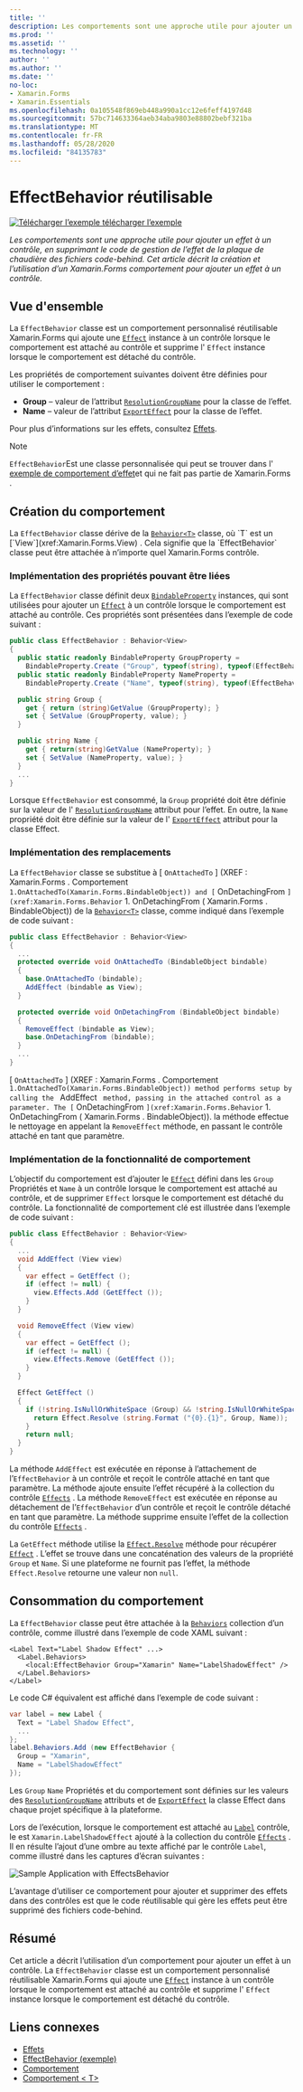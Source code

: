 ```yaml
---
title: ''
description: Les comportements sont une approche utile pour ajouter un effet à un contrôle, tout en supprimant le code de gestion de l’effet réutilisable dans les fichiers code-behind. Cet article décrit la création et l’utilisation d’un Xamarin.Forms comportement pour ajouter un effet à un contrôle.
ms.prod: ''
ms.assetid: ''
ms.technology: ''
author: ''
ms.author: ''
ms.date: ''
no-loc:
- Xamarin.Forms
- Xamarin.Essentials
ms.openlocfilehash: 0a105548f869eb448a990a1cc12e6feff4197d48
ms.sourcegitcommit: 57bc714633364aeb34aba9803e88802bebf321ba
ms.translationtype: MT
ms.contentlocale: fr-FR
ms.lasthandoff: 05/28/2020
ms.locfileid: "84135783"
---
```

# <a name="reusable-effectbehavior"></a>EffectBehavior réutilisable

[![Télécharger ](~/media/shared/download.png) l’exemple télécharger l’exemple](https://docs.microsoft.com/samples/xamarin/xamarin-forms-samples/behaviors-effectbehavior)

_Les comportements sont une approche utile pour ajouter un effet à un contrôle, en supprimant le code de gestion de l’effet de la plaque de chaudière des fichiers code-behind. Cet article décrit la création et l’utilisation d’un Xamarin.Forms comportement pour ajouter un effet à un contrôle._

## <a name="overview"></a>Vue d'ensemble

La `EffectBehavior` classe est un comportement personnalisé réutilisable Xamarin.Forms qui ajoute une [`Effect`](xref:Xamarin.Forms.Effect) instance à un contrôle lorsque le comportement est attaché au contrôle et supprime l' `Effect` instance lorsque le comportement est détaché du contrôle.

Les propriétés de comportement suivantes doivent être définies pour utiliser le comportement :

- **Group** – valeur de l’attribut [`ResolutionGroupName`](xref:Xamarin.Forms.ResolutionGroupNameAttribute) pour la classe de l’effet.
- **Name** – valeur de l’attribut [`ExportEffect`](xref:Xamarin.Forms.ExportEffectAttribute) pour la classe de l’effet.

Pour plus d’informations sur les effets, consultez [Effets](~/xamarin-forms/app-fundamentals/effects/index.md).

> [!NOTE]
> `EffectBehavior`Est une classe personnalisée qui peut se trouver dans l' [exemple de comportement d’effet](https://docs.microsoft.com/samples/xamarin/xamarin-forms-samples/behaviors-effectbehavior)et qui ne fait pas partie de Xamarin.Forms .

## <a name="creating-the-behavior"></a>Création du comportement

La `EffectBehavior` classe dérive de la [`Behavior<T>`](xref:Xamarin.Forms.Behavior`1) classe, où `T` est un [`View`](xref:Xamarin.Forms.View) . Cela signifie que la `EffectBehavior` classe peut être attachée à n’importe quel Xamarin.Forms contrôle.

### <a name="implementing-bindable-properties"></a>Implémentation des propriétés pouvant être liées

La `EffectBehavior` classe définit deux [`BindableProperty`](xref:Xamarin.Forms.BindableProperty) instances, qui sont utilisées pour ajouter un [`Effect`](xref:Xamarin.Forms.Effect) à un contrôle lorsque le comportement est attaché au contrôle. Ces propriétés sont présentées dans l’exemple de code suivant :

```csharp
public class EffectBehavior : Behavior<View>
{
  public static readonly BindableProperty GroupProperty =
    BindableProperty.Create ("Group", typeof(string), typeof(EffectBehavior), null);
  public static readonly BindableProperty NameProperty =
    BindableProperty.Create ("Name", typeof(string), typeof(EffectBehavior), null);

  public string Group {
    get { return (string)GetValue (GroupProperty); }
    set { SetValue (GroupProperty, value); }
  }

  public string Name {
    get { return(string)GetValue (NameProperty); }
    set { SetValue (NameProperty, value); }
  }
  ...
}
```

Lorsque `EffectBehavior` est consommé, la `Group` propriété doit être définie sur la valeur de l' [`ResolutionGroupName`](xref:Xamarin.Forms.ResolutionGroupNameAttribute) attribut pour l’effet. En outre, la `Name` propriété doit être définie sur la valeur de l' [`ExportEffect`](xref:Xamarin.Forms.ExportEffectAttribute) attribut pour la classe Effect.

### <a name="implementing-the-overrides"></a>Implémentation des remplacements

La `EffectBehavior` classe se substitue à [ `OnAttachedTo` ] (XREF : Xamarin.Forms . Comportement `1.OnAttachedTo(Xamarin.Forms.BindableObject)) and [` OnDetachingFrom `](xref:Xamarin.Forms.Behavior` 1. OnDetachingFrom ( Xamarin.Forms . BindableObject)) de la [`Behavior<T>`](xref:Xamarin.Forms.Behavior`1) classe, comme indiqué dans l’exemple de code suivant :

```csharp
public class EffectBehavior : Behavior<View>
{
  ...
  protected override void OnAttachedTo (BindableObject bindable)
  {
    base.OnAttachedTo (bindable);
    AddEffect (bindable as View);
  }

  protected override void OnDetachingFrom (BindableObject bindable)
  {
    RemoveEffect (bindable as View);
    base.OnDetachingFrom (bindable);
  }
  ...
}
```

[ `OnAttachedTo` ] (XREF : Xamarin.Forms . Comportement `1.OnAttachedTo(Xamarin.Forms.BindableObject)) method performs setup by calling the ` AddEffect ` method, passing in the attached control as a parameter. The [` OnDetachingFrom `](xref:Xamarin.Forms.Behavior` 1. OnDetachingFrom ( Xamarin.Forms . BindableObject)). la méthode effectue le nettoyage en appelant la `RemoveEffect` méthode, en passant le contrôle attaché en tant que paramètre.

### <a name="implementing-the-behavior-functionality"></a>Implémentation de la fonctionnalité de comportement

L’objectif du comportement est d’ajouter le [`Effect`](xref:Xamarin.Forms.Effect) défini dans les `Group` Propriétés et `Name` à un contrôle lorsque le comportement est attaché au contrôle, et de supprimer `Effect` lorsque le comportement est détaché du contrôle. La fonctionnalité de comportement clé est illustrée dans l’exemple de code suivant :

```csharp
public class EffectBehavior : Behavior<View>
{
  ...
  void AddEffect (View view)
  {
    var effect = GetEffect ();
    if (effect != null) {
      view.Effects.Add (GetEffect ());
    }
  }

  void RemoveEffect (View view)
  {
    var effect = GetEffect ();
    if (effect != null) {
      view.Effects.Remove (GetEffect ());
    }
  }

  Effect GetEffect ()
  {
    if (!string.IsNullOrWhiteSpace (Group) && !string.IsNullOrWhiteSpace (Name)) {
      return Effect.Resolve (string.Format ("{0}.{1}", Group, Name));
    }
    return null;
  }
}
```

La méthode `AddEffect` est exécutée en réponse à l’attachement de l’`EffectBehavior` à un contrôle et reçoit le contrôle attaché en tant que paramètre. La méthode ajoute ensuite l’effet récupéré à la collection du contrôle [`Effects`](xref:Xamarin.Forms.Element.Effects) . La méthode `RemoveEffect` est exécutée en réponse au détachement de l’`EffectBehavior` d’un contrôle et reçoit le contrôle détaché en tant que paramètre. La méthode supprime ensuite l’effet de la collection du contrôle [`Effects`](xref:Xamarin.Forms.Element.Effects) .

La `GetEffect` méthode utilise la [`Effect.Resolve`](xref:Xamarin.Forms.Effect.Resolve(System.String)) méthode pour récupérer [`Effect`](xref:Xamarin.Forms.Effect) . L’effet se trouve dans une concaténation des valeurs de la propriété `Group` et `Name`. Si une plateforme ne fournit pas l’effet, la méthode `Effect.Resolve` retourne une valeur non `null`.

## <a name="consuming-the-behavior"></a>Consommation du comportement

La `EffectBehavior` classe peut être attachée à la [`Behaviors`](xref:Xamarin.Forms.VisualElement.Behaviors) collection d’un contrôle, comme illustré dans l’exemple de code XAML suivant :

```xaml
<Label Text="Label Shadow Effect" ...>
  <Label.Behaviors>
    <local:EffectBehavior Group="Xamarin" Name="LabelShadowEffect" />
  </Label.Behaviors>
</Label>
```

Le code C# équivalent est affiché dans l’exemple de code suivant :

```csharp
var label = new Label {
  Text = "Label Shadow Effect",
  ...
};
label.Behaviors.Add (new EffectBehavior {
  Group = "Xamarin",
  Name = "LabelShadowEffect"
});
```

Les `Group` `Name` Propriétés et du comportement sont définies sur les valeurs des [`ResolutionGroupName`](xref:Xamarin.Forms.ResolutionGroupNameAttribute) attributs et de [`ExportEffect`](xref:Xamarin.Forms.ExportEffectAttribute) la classe Effect dans chaque projet spécifique à la plateforme.

Lors de l’exécution, lorsque le comportement est attaché au [`Label`](xref:Xamarin.Forms.Label) contrôle, le est `Xamarin.LabelShadowEffect` ajouté à la collection du contrôle [`Effects`](xref:Xamarin.Forms.Element.Effects) . Il en résulte l’ajout d’une ombre au texte affiché par le contrôle `Label`, comme illustré dans les captures d’écran suivantes :

![](effect-behavior-images/screenshots.png "Sample Application with EffectsBehavior")

L’avantage d’utiliser ce comportement pour ajouter et supprimer des effets dans des contrôles est que le code réutilisable qui gère les effets peut être supprimé des fichiers code-behind.

## <a name="summary"></a>Résumé

Cet article a décrit l’utilisation d’un comportement pour ajouter un effet à un contrôle. La `EffectBehavior` classe est un comportement personnalisé réutilisable Xamarin.Forms qui ajoute une [`Effect`](xref:Xamarin.Forms.Effect) instance à un contrôle lorsque le comportement est attaché au contrôle et supprime l' `Effect` instance lorsque le comportement est détaché du contrôle.

## <a name="related-links"></a>Liens connexes

- [Effets](~/xamarin-forms/app-fundamentals/effects/index.md)
- [EffectBehavior (exemple)](https://docs.microsoft.com/samples/xamarin/xamarin-forms-samples/behaviors-effectbehavior)
- [Comportement](xref:Xamarin.Forms.Behavior)
- [Comportement &lt; T&gt;](xref:Xamarin.Forms.Behavior`1)
